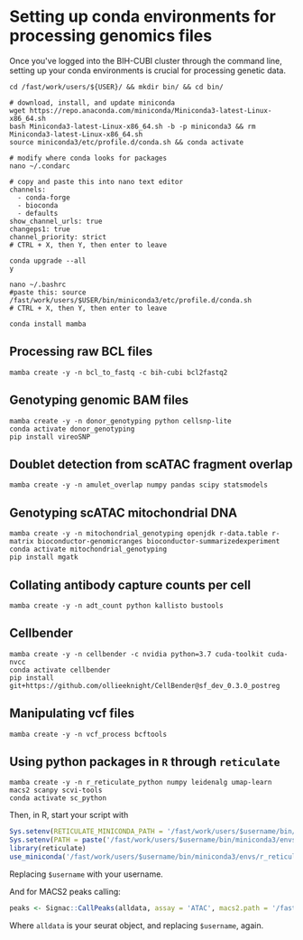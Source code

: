 # Setting up conda environments for processing genomics files
Once you've logged into the BIH-CUBI cluster through the command line, setting up your conda environments is crucial for processing genetic data.
```shell
cd /fast/work/users/${USER}/ && mkdir bin/ && cd bin/

# download, install, and update miniconda 
wget https://repo.anaconda.com/miniconda/Miniconda3-latest-Linux-x86_64.sh
bash Miniconda3-latest-Linux-x86_64.sh -b -p miniconda3 && rm Miniconda3-latest-Linux-x86_64.sh
source miniconda3/etc/profile.d/conda.sh && conda activate

# modify where conda looks for packages
nano ~/.condarc

# copy and paste this into nano text editor
channels:
  - conda-forge
  - bioconda
  - defaults
show_channel_urls: true
changeps1: true
channel_priority: strict
# CTRL + X, then Y, then enter to leave

conda upgrade --all 
y

nano ~/.bashrc
#paste this: source /fast/work/users/$USER/bin/miniconda3/etc/profile.d/conda.sh
# CTRL + X, then Y, then enter to leave

conda install mamba
```

## Processing raw BCL files
```shell
mamba create -y -n bcl_to_fastq -c bih-cubi bcl2fastq2
```

## Genotyping genomic BAM files
```shell
mamba create -y -n donor_genotyping python cellsnp-lite  
conda activate donor_genotyping
pip install vireoSNP
```

## Doublet detection from scATAC fragment overlap
```shell
mamba create -y -n amulet_overlap numpy pandas scipy statsmodels
```

## Genotyping scATAC mitochondrial DNA
```shell
mamba create -y -n mitochondrial_genotyping openjdk r-data.table r-matrix bioconductor-genomicranges bioconductor-summarizedexperiment
conda activate mitochondrial_genotyping
pip install mgatk
```
## Collating antibody capture counts per cell
```shell
mamba create -y -n adt_count python kallisto bustools 
```

## Cellbender
```shell
mamba create -y -n cellbender -c nvidia python=3.7 cuda-toolkit cuda-nvcc
conda activate cellbender
pip install git+https://github.com/ollieeknight/CellBender@sf_dev_0.3.0_postreg
```

## Manipulating vcf files

```shell
mamba create -y -n vcf_process bcftools 
```

## Using python packages in `R` through `reticulate`

```shell
mamba create -y -n r_reticulate_python numpy leidenalg umap-learn macs2 scanpy scvi-tools
conda activate sc_python
```

Then, in R, start your script with
```R
Sys.setenv(RETICULATE_MINICONDA_PATH = '/fast/work/users/$username/bin/miniconda3/')
Sys.setenv(PATH = paste('/fast/work/users/$username/bin/miniconda3/envs/r_reticulate_python/lib/python3.11/site-packages/', Sys.getenv()['PATH'], sep = ':'))
library(reticulate)
use_miniconda('/fast/work/users/$username/bin/miniconda3/envs/r_reticulate_python')
```
Replacing `$username` with your username.

And for MACS2 peaks calling:
```R
peaks <- Signac::CallPeaks(alldata, assay = 'ATAC', macs2.path = '/fast/work/users/$username/bin/miniconda3/envs/peaks/bin/macs2')
```
Where `alldata` is your seurat object, and replacing `$username`, again.
